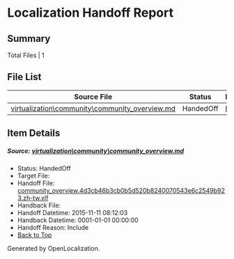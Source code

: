 # <a name='report-top'></a> Localization Handoff Report

## Summary
 Total Files | 1

## File List
 Source File | Status | Details 
 ----------- | ------ | ------- 
 [virtualization\community\community_overview.md](https://github.com/OpenLocalizationOrg/hyperVTest/blob/617631c687f043719d80f4ab8e84ffc3499cad70/virtualization/community/community_overview.md) | HandedOff | [Details](#5f641688282055225ac23cabd960c0bf2664c2ca94)

## Item Details
##### <a name='5f641688282055225ac23cabd960c0bf2664c2ca94'></a> Source: [virtualization\community\community_overview.md](https://github.com/OpenLocalizationOrg/hyperVTest/blob/617631c687f043719d80f4ab8e84ffc3499cad70/virtualization/community/community_overview.md)
* Status: HandedOff
* Target File: 
* Handoff File: [community_overview.4d3cb46b3cb0b5d520b8240070543e6c2549b923.zh-tw.xlf](https://github.com/OpenLocalizationOrg/olhandoff/blob/8bb7f71ece85aa5223ad99f3255837fb1e0cd868/ol-handoff/OpenLocalizationOrg/hyperVTest.zh-tw/master/community_overview.4d3cb46b3cb0b5d520b8240070543e6c2549b923.zh-tw.xlf)
* Handback File: 
* Handoff Datetime: 2015-11-11 08:12:03
* Handback Datetime: 0001-01-01 00:00:00
* Handoff Reason: Include
* [Back to Top](#report-top)


Generated by OpenLocalization.
